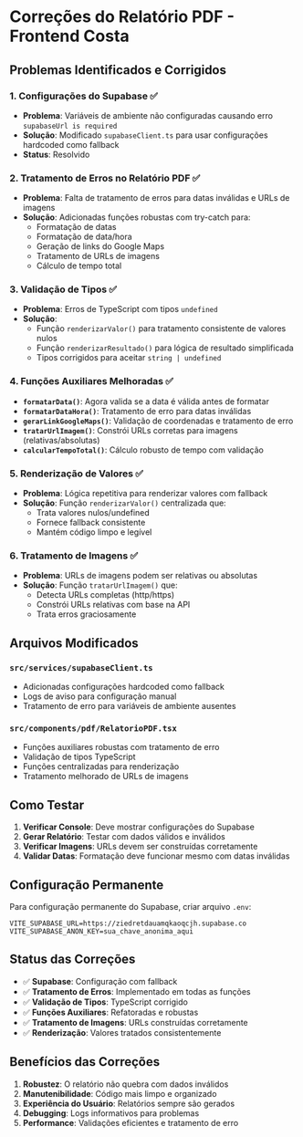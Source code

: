 # Correções do Relatório PDF - Frontend Costa

## Problemas Identificados e Corrigidos

### 1. **Configurações do Supabase** ✅
- **Problema**: Variáveis de ambiente não configuradas causando erro `supabaseUrl is required`
- **Solução**: Modificado `supabaseClient.ts` para usar configurações hardcoded como fallback
- **Status**: Resolvido

### 2. **Tratamento de Erros no Relatório PDF** ✅
- **Problema**: Falta de tratamento de erros para datas inválidas e URLs de imagens
- **Solução**: Adicionadas funções robustas com try-catch para:
  - Formatação de datas
  - Formatação de data/hora
  - Geração de links do Google Maps
  - Tratamento de URLs de imagens
  - Cálculo de tempo total

### 3. **Validação de Tipos** ✅
- **Problema**: Erros de TypeScript com tipos `undefined`
- **Solução**: 
  - Função `renderizarValor()` para tratamento consistente de valores nulos
  - Função `renderizarResultado()` para lógica de resultado simplificada
  - Tipos corrigidos para aceitar `string | undefined`

### 4. **Funções Auxiliares Melhoradas** ✅
- **`formatarData()`**: Agora valida se a data é válida antes de formatar
- **`formatarDataHora()`**: Tratamento de erro para datas inválidas
- **`gerarLinkGoogleMaps()`**: Validação de coordenadas e tratamento de erro
- **`tratarUrlImagem()`**: Constrói URLs corretas para imagens (relativas/absolutas)
- **`calcularTempoTotal()`**: Cálculo robusto de tempo com validação

### 5. **Renderização de Valores** ✅
- **Problema**: Lógica repetitiva para renderizar valores com fallback
- **Solução**: Função `renderizarValor()` centralizada que:
  - Trata valores nulos/undefined
  - Fornece fallback consistente
  - Mantém código limpo e legível

### 6. **Tratamento de Imagens** ✅
- **Problema**: URLs de imagens podem ser relativas ou absolutas
- **Solução**: Função `tratarUrlImagem()` que:
  - Detecta URLs completas (http/https)
  - Constrói URLs relativas com base na API
  - Trata erros graciosamente

## Arquivos Modificados

### `src/services/supabaseClient.ts`
- Adicionadas configurações hardcoded como fallback
- Logs de aviso para configuração manual
- Tratamento de erro para variáveis de ambiente ausentes

### `src/components/pdf/RelatorioPDF.tsx`
- Funções auxiliares robustas com tratamento de erro
- Validação de tipos TypeScript
- Funções centralizadas para renderização
- Tratamento melhorado de URLs de imagens

## Como Testar

1. **Verificar Console**: Deve mostrar configurações do Supabase
2. **Gerar Relatório**: Testar com dados válidos e inválidos
3. **Verificar Imagens**: URLs devem ser construídas corretamente
4. **Validar Datas**: Formatação deve funcionar mesmo com datas inválidas

## Configuração Permanente

Para configuração permanente do Supabase, criar arquivo `.env`:

```env
VITE_SUPABASE_URL=https://ziedretdauamqkaoqcjh.supabase.co
VITE_SUPABASE_ANON_KEY=sua_chave_anonima_aqui
```

## Status das Correções

- ✅ **Supabase**: Configuração com fallback
- ✅ **Tratamento de Erros**: Implementado em todas as funções
- ✅ **Validação de Tipos**: TypeScript corrigido
- ✅ **Funções Auxiliares**: Refatoradas e robustas
- ✅ **Tratamento de Imagens**: URLs construídas corretamente
- ✅ **Renderização**: Valores tratados consistentemente

## Benefícios das Correções

1. **Robustez**: O relatório não quebra com dados inválidos
2. **Manutenibilidade**: Código mais limpo e organizado
3. **Experiência do Usuário**: Relatórios sempre são gerados
4. **Debugging**: Logs informativos para problemas
5. **Performance**: Validações eficientes e tratamento de erro
